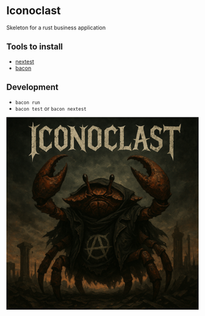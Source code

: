 # Iconoclast

Skeleton for a rust business application

## Tools to install

- [nextest](https://nexte.st/)
- [bacon](https://dystroy.org/bacon/)

## Development

- `bacon run`
- `bacon test` or `bacon nextest`

![Iconoclast](./doc/iconoclast.png)

